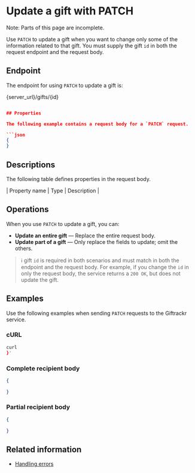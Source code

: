 # Update a gift with PATCH

Note: Parts of this page are incomplete.

Use `PATCH` to update a gift when you want to change only some of the information related to that gift. You must supply the gift `id` in both the request endpoint and the request body.

## Endpoint

The endpoint for using `PATCH` to update a gift is:

{server_url}/gifts/{id}

```json

## Properties

The following example contains a request body for a `PATCH` request.

```json
{
}
```

## Descriptions

The following table defines properties in the request body.

| Property name | Type   | Description                                                                                                                                                 |

## Operations

When you use `PATCH` to update a gift, you can:

* **Update an entire gift** — Replace the entire request body.
* **Update part of a gift** — Only replace the fields to update; omit the others.

> ℹ️ gift `id` is required in both scenarios and must match in both the endpoint and the request body. For example, if you change the `id` in only the request body, the service returns a `200 OK`, but does not update the gift.

## Examples

Use the following examples when sending `PATCH` requests to the Giftrackr service.

### cURL

```bash
curl 
}'
```

### Complete recipient body

```json
{
  
}
```

### Partial recipient body

```json
{
  
}
```

## Related information

* [Handling errors](handling_errors.md)
